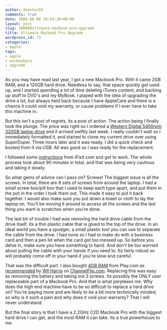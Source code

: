 ```yaml
---
author: domster83
comments: true
date: 2008-08-08 19:43:20+00:00
layout: post
slug: 200808ultimate-macbook-pro-upgrade
title: Ultimate Macbook Pro Upgrade
wordpress_id: 73
categories:
- apple
tags:
- apple
- macbookpro
- upgrade
---
```


As you may have read last year, I got a new Macbook Pro. With it came 2GB RAM, and a 120GB hard drive.
Needless to say, that space quickly got used up, and I started spending a lot of time deleting iTunes content, and backing up stuff to DVD's and my MyBook. I played with the idea of upgrading the drive a lot, but always held back because I have AppleCare and there is a chance it could void my warranty, or cause problems if I ever have to take this machine in. 




But this isn't a post of regrets, its a post of action. The action being I finally took the plunge. The price was right so I ordered a [Western Digital 5400rpm 320GB laptop drive](http://www.ebuyer.com/product/136790) and it arrived swiftly last week. I really couldn't wait so I immediately formatted it, and started to clone my current drive over using SuperDuper. Three hours later and it was ready. I did a quick check and booted from it via USB. All was good so I was ready for the replacement.




I followed some [instructions](http://www.ifixit.com/Guide/Mac/MacBook-Pro-15-Inch-Core-2-Duo/Hard-Drive-Replacement/115/10/) from iFixit.com and got to work. The whole process took about 90 minutes in total, and that was being very cautious and taking it slowly.




So what gems of advice can I pass on? Screws! The biggest issue is all the screws. In total, there are 8 sets of screws from around the laptop. I had a small screw box/pill box that I used to keep each type apart, and put them in the pot in the order I took them out. This made it easy to put it back together.
I would also make sure you put down a towel or cloth to lay the laptop on. You'll be moving it around to access all the screws and the last thing you want is scratches when you're done.




The last bit of trouble I had was removing the hard drive cable from the drive itself. Its a thin plastic cable that is glued to the top of the drive. In an ideal world you have a spudger, a small plastic tool you can use to separate the cable from the drive. I had none so I had to make do with a business card and then a pen lid when the card got too messed up. So before you delve in, make sure you have something to hand. And don't be too worried about pulling the cable with your hands if you need to. Its fairly robust so will probably come off in your hand if you're slow and careful.




That was the difficult part. I also bought [4GB RAM](http://www.play.com/PC/PCs/4-/5622784/Corsair-VSA4GSDSKIT667C4-Mac-Memory-Memory-4-GB-SO-DIMM-200-pin-DDR-2-667-MHz-PC2-5300-Low-Latency-Dual-Channel-Kit/Product.html) from Play.com as [recommended](http://www.channelflip.com/2008/06/25/mac-laptop-memory-boost/) by [WIl Harris](http://www.wilharris.co.uk) on [ChannelFlip.com](http://channelflip.com). Replacing this was easy as removing the battery and taking out 3 screws. Its possibly the ONLY user replaceable part of a Macbook Pro. And that is what perplexes me. Why does the high end machine have to be so difficult to replace a hard drive on? You're paying more and are likely to be a bit more technically minded, so why is it such a pain and why does it void your warranty? That I will never understand.




But the final story is that I have a 2.2GHz C2D Macbook Pro with the biggest hard drive I can get, and the most RAM it can take. Its a true powerhouse to me.
